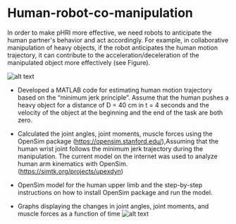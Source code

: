 # Human-robot-co-manipulation
In order to make pHRI more effective, we need robots to anticipate the human partner's behavior
and act accordingly. For example, in collaborative manipulation of heavy objects, if the robot anticipates the 
human motion trajectory, it can contribute to the acceleration/deceleration of the manipulated object more 
effectively (see Figure).

![alt text](https://github.com/iremozcann/TomorrowsWater-1/blob/main/images/hcm.png)

- Developed a MATLAB code for estimating human motion trajectory based on the “minimum jerk 
principle”. Assume that the human pushes a heavy object for a distance of D = 40 cm in t 
= 4 seconds and the velocity of the object at the beginning and the end of the task are both zero.

- Calculated the joint angles, joint moments, muscle forces using the OpenSim package
(https://opensim.stanford.edu/),Assuming that the human wrist joint follows the minimum jerk trajectory during the manipulation. The current model on the internet was used to analyze human arm kinematics with OpenSim.(https://simtk.org/projects/upexdyn)

- OpenSim model for the human upper limb and the step-by-step instructions on how to install OpenSim package and run the model.
- Graphs displaying the changes in joint angles, joint moments, and muscle forces as a function of time
![alt text](https://github.com/iremozcann/TomorrowsWater-1/blob/main/images/graph.png)
